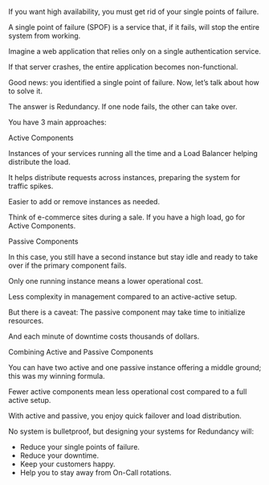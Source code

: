 If you want high availability, you must get rid of your single points of failure.

A single point of failure (SPOF) is a service that, if it fails, will stop the entire system from working.

Imagine a web application that relies only on a single authentication service.

If that server crashes, the entire application becomes non-functional.

Good news: you identified a single point of failure. Now, let’s talk about how to solve it.

The answer is Redundancy. If one node fails, the other can take over.

You have 3 main approaches:

Active Components

Instances of your services running all the time and a Load Balancer helping distribute the load.

It helps distribute requests across instances, preparing the system for traffic spikes.

Easier to add or remove instances as needed.

Think of e-commerce sites during a sale. If you have a high load, go for Active Components.

Passive Components

In this case, you still have a second instance but stay idle and ready to take over if the primary component fails.

Only one running instance means a lower operational cost.

Less complexity in management compared to an active-active setup.

But there is a caveat: The passive component may take time to initialize resources. 

And each minute of downtime costs thousands of dollars.

Combining Active and Passive Components

You can have two active and one passive instance offering a middle ground; this was my winning formula.

Fewer active components mean less operational cost compared to a full active setup.

With active and passive, you enjoy quick failover and load distribution.

No system is bulletproof, but designing your systems for Redundancy will:

- Reduce your single points of failure.
- Reduce your downtime.
- Keep your customers happy.
- Help you to stay away from On-Call rotations.


